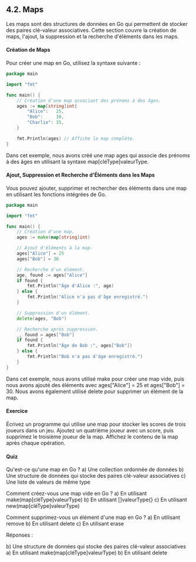 ## 4.2. Maps
Les maps sont des structures de données en Go qui permettent de stocker des paires clé-valeur associatives. Cette section couvre la création de maps, l'ajout, la suppression et la recherche d'éléments dans les maps.

#### Création de Maps
Pour créer une map en Go, utilisez la syntaxe suivante :

```go
package main

import "fmt"

func main() {
    // Création d'une map associant des prénoms à des âges.
    ages := map[string]int{
        "Alice":   25,
        "Bob":     30,
        "Charlie": 35,
    }

    fmt.Println(ages) // Affiche la map complète.
}
```

Dans cet exemple, nous avons créé une map ages qui associe des prénoms à des âges en utilisant la syntaxe map[cléType]valeurType.

#### Ajout, Suppression et Recherche d'Éléments dans les Maps
Vous pouvez ajouter, supprimer et rechercher des éléments dans une map en utilisant les fonctions intégrées de Go.

```go
package main

import "fmt"

func main() {
    // Création d'une map.
    ages := make(map[string]int)

    // Ajout d'éléments à la map.
    ages["Alice"] = 25
    ages["Bob"] = 30

    // Recherche d'un élément.
    age, found := ages["Alice"]
    if found {
        fmt.Println("Âge d'Alice :", age)
    } else {
        fmt.Println("Alice n'a pas d'âge enregistré.")
    }

    // Suppression d'un élément.
    delete(ages, "Bob")

    // Recherche après suppression.
    _, found = ages["Bob"]
    if found {
        fmt.Println("Âge de Bob :", ages["Bob"])
    } else {
        fmt.Println("Bob n'a pas d'âge enregistré.")
    }
}
```

Dans cet exemple, nous avons utilisé make pour créer une map vide, puis nous avons ajouté des éléments avec ages["Alice"] = 25 et ages["Bob"] = 30. Nous avons également utilisé delete pour supprimer un élément de la map.

#### Exercice
Écrivez un programme qui utilise une map pour stocker les scores de trois joueurs dans un jeu. Ajoutez un quatrième joueur avec un score, puis supprimez le troisième joueur de la map. Affichez le contenu de la map après chaque opération.

#### Quiz
Qu'est-ce qu'une map en Go ?
a) Une collection ordonnée de données
b) Une structure de données qui stocke des paires clé-valeur associatives
c) Une liste de valeurs de même type

Comment créez-vous une map vide en Go ?
a) En utilisant make(map[cléType]valeurType)
b) En utilisant []valeurType{}
c) En utilisant new(map[cléType]valeurType)

Comment supprimez-vous un élément d'une map en Go ?
a) En utilisant remove
b) En utilisant delete
c) En utilisant erase

Réponses :

b) Une structure de données qui stocke des paires clé-valeur associatives
a) En utilisant make(map[cléType]valeurType)
b) En utilisant delete